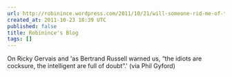 ```yaml
---
url: http://robinince.wordpress.com/2011/10/21/will-someone-rid-me-of-this-turbulent-language/
created_at: 2011-10-23 18:39 UTC
published: false
title: Robinince's Blog
tags: []
---
```


On Ricky Gervais and 'as Bertrand Russell warned us, “the idiots are cocksure, the intelligent are full of doubt”.' (via Phil Gyford)

